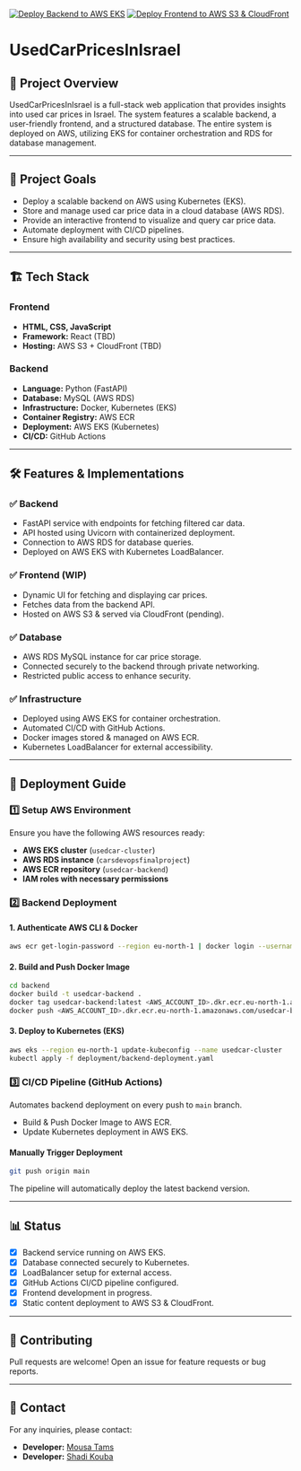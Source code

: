 [![Deploy Backend to AWS EKS](https://github.com/MosheT01/UsedCarPricesInIsrael/actions/workflows/backend-deploy.yml/badge.svg)](https://github.com/MosheT01/UsedCarPricesInIsrael/actions/workflows/backend-deploy.yml)
[![Deploy Frontend to AWS S3 & CloudFront](https://github.com/MosheT01/UsedCarPricesInIsrael/actions/workflows/deploy-frontend.yml/badge.svg)](https://github.com/MosheT01/UsedCarPricesInIsrael/actions/workflows/deploy-frontend.yml)
# UsedCarPricesInIsrael

## 📌 Project Overview
UsedCarPricesInIsrael is a full-stack web application that provides insights into used car prices in Israel. The system features a scalable backend, a user-friendly frontend, and a structured database. The entire system is deployed on AWS, utilizing EKS for container orchestration and RDS for database management.

---
## 🎯 Project Goals
- Deploy a scalable backend on AWS using Kubernetes (EKS).
- Store and manage used car price data in a cloud database (AWS RDS).
- Provide an interactive frontend to visualize and query car price data.
- Automate deployment with CI/CD pipelines.
- Ensure high availability and security using best practices.

---
## 🏗️ Tech Stack
### **Frontend**
- **HTML, CSS, JavaScript**
- **Framework:** React (TBD)
- **Hosting:** AWS S3 + CloudFront (TBD)

### **Backend**
- **Language:** Python (FastAPI)
- **Database:** MySQL (AWS RDS)
- **Infrastructure:** Docker, Kubernetes (EKS)
- **Container Registry:** AWS ECR
- **Deployment:** AWS EKS (Kubernetes)
- **CI/CD:** GitHub Actions

---
## 🛠️ Features & Implementations
### ✅ Backend
- FastAPI service with endpoints for fetching filtered car data.
- API hosted using Uvicorn with containerized deployment.
- Connection to AWS RDS for database queries.
- Deployed on AWS EKS with Kubernetes LoadBalancer.

### ✅ Frontend (WIP)
- Dynamic UI for fetching and displaying car prices.
- Fetches data from the backend API.
- Hosted on AWS S3 & served via CloudFront (pending).

### ✅ Database
- AWS RDS MySQL instance for car price storage.
- Connected securely to the backend through private networking.
- Restricted public access to enhance security.

### ✅ Infrastructure
- Deployed using AWS EKS for container orchestration.
- Automated CI/CD with GitHub Actions.
- Docker images stored & managed on AWS ECR.
- Kubernetes LoadBalancer for external accessibility.

---
## 🚀 Deployment Guide

### 1️⃣ **Setup AWS Environment**
Ensure you have the following AWS resources ready:
- **AWS EKS cluster** (`usedcar-cluster`)
- **AWS RDS instance** (`carsdevopsfinalproject`)
- **AWS ECR repository** (`usedcar-backend`)
- **IAM roles with necessary permissions**

### 2️⃣ **Backend Deployment**
#### **1. Authenticate AWS CLI & Docker**
```sh
aws ecr get-login-password --region eu-north-1 | docker login --username AWS --password-stdin <AWS_ACCOUNT_ID>.dkr.ecr.eu-north-1.amazonaws.com
```

#### **2. Build and Push Docker Image**
```sh
cd backend
docker build -t usedcar-backend .
docker tag usedcar-backend:latest <AWS_ACCOUNT_ID>.dkr.ecr.eu-north-1.amazonaws.com/usedcar-backend:latest
docker push <AWS_ACCOUNT_ID>.dkr.ecr.eu-north-1.amazonaws.com/usedcar-backend:latest
```

#### **3. Deploy to Kubernetes (EKS)**
```sh
aws eks --region eu-north-1 update-kubeconfig --name usedcar-cluster
kubectl apply -f deployment/backend-deployment.yaml
```

### 3️⃣ **CI/CD Pipeline (GitHub Actions)**
Automates backend deployment on every push to `main` branch.
- Build & Push Docker Image to AWS ECR.
- Update Kubernetes deployment in AWS EKS.

#### **Manually Trigger Deployment**
```sh
git push origin main
```
The pipeline will automatically deploy the latest backend version.

---
## 📊 Status
- [x] Backend service running on AWS EKS.
- [x] Database connected securely to Kubernetes.
- [x] LoadBalancer setup for external access.
- [x] GitHub Actions CI/CD pipeline configured.
- [x] Frontend development in progress.
- [x] Static content deployment to AWS S3 & CloudFront.

---
## 🤝 Contributing
Pull requests are welcome! Open an issue for feature requests or bug reports.

---
## 📧 Contact
For any inquiries, please contact:
- **Developer:** [Mousa Tams](https://github.com/MosheT01)
- **Developer:** [Shadi Kouba](https://github.com/ShadiKouba)
  


